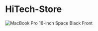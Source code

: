 ﻿# HiTech-Store
 
![MacBook Pro 16-inch Space Black Front](https://github.com/MhdEmad/hitech-store/assets/159544157/edcadced-0a0d-4ce4-956d-5f304435f06f)
